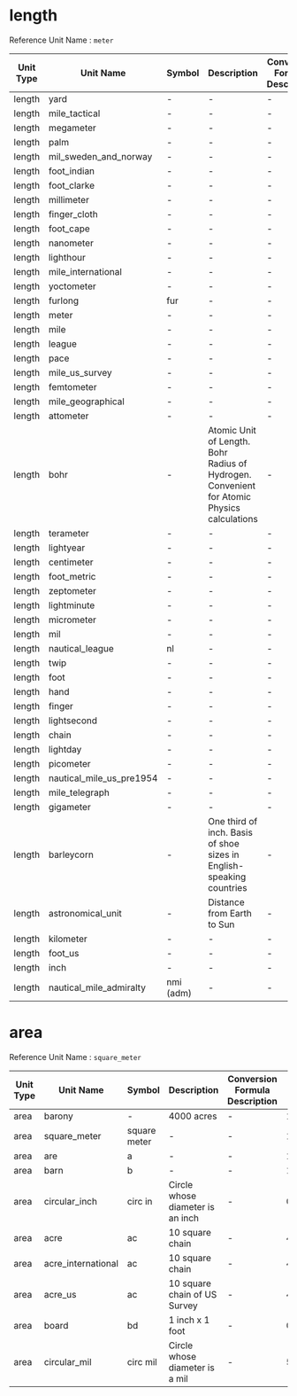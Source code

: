 
# length

Reference Unit Name : `meter`

| Unit Type | Unit Name | Symbol | Description | Conversion Formula Description | Conversion Factor To Reference Unit | 
| ------- | ------- | ------- | ------- | ------- | ------- | 
| length | yard | - | - | - | 0.9144 | 
| length | mile_tactical | - | - | - | 1828.8 | 
| length | megameter | - | - | - | 1E+6 | 
| length | palm | - | - | - | 0.0762 | 
| length | mil_sweden_and_norway | - | - | - | 10000.0 | 
| length | foot_indian | - | - | - | 0.304799514 | 
| length | foot_clarke | - | - | - | 0.3047972654 | 
| length | millimeter | - | - | - | 0.001 | 
| length | finger_cloth | - | - | - | 0.1143 | 
| length | foot_cape | - | - | - | 0.314858 | 
| length | nanometer | - | - | - | 1E-9 | 
| length | lighthour | - | - | - | 1.0792528488E+12 | 
| length | mile_international | - | - | - | 1609.344 | 
| length | yoctometer | - | - | - | 1E-24 | 
| length | furlong | fur | - | - | 201.168 | 
| length | meter | - | - | - | 1.0 | 
| length | mile | - | - | - | 1609.344 | 
| length | league | - | - | - | 4828.0 | 
| length | pace | - | - | - | 0.762 | 
| length | mile_us_survey | - | - | - | 1609.347219 | 
| length | femtometer | - | - | - | 1E-15 | 
| length | mile_geographical | - | - | - | 1853.7936 | 
| length | attometer | - | - | - | 1E-18 | 
| length | bohr | - | Atomic Unit of Length. Bohr Radius of Hydrogen. Convenient for Atomic Physics calculations | - | 5.2917721092E-11 | 
| length | terameter | - | - | - | 1E+12 | 
| length | lightyear | - | - | - | 9460730472580800.00 | 
| length | centimeter | - | - | - | 0.01 | 
| length | foot_metric | - | - | - | 0.31622776601683794 | 
| length | zeptometer | - | - | - | 1E-21 | 
| length | lightminute | - | - | - | 1.798754748E+10 | 
| length | micrometer | - | - | - | 0.000001 | 
| length | mil | - | - | - | 0.000025422223123123 | 
| length | nautical_league | nl | - | - | 5556.0 | 
| length | twip | - | - | - | 0.0000176389 | 
| length | foot | - | - | - | 0.3 | 
| length | hand | - | - | - | 0.1016 | 
| length | finger | - | - | - | 0.022225 | 
| length | lightsecond | - | - | - | 299792458 | 
| length | chain | - | - | - | 20.1168402336 | 
| length | lightday | - | - | - | 2.59020683712E+13 | 
| length | picometer | - | - | - | 1E-12 | 
| length | nautical_mile_us_pre1954 | - | - | - | 1853.248 | 
| length | mile_telegraph | - | - | - | 1855.3176 | 
| length | gigameter | - | - | - | 1E+9 | 
| length | barleycorn | - | One third of inch. Basis of shoe sizes in English-speaking countries | - | 0.0084666667 | 
| length | astronomical_unit | - | Distance from Earth to Sun | - | 1.495978707E+11 | 
| length | kilometer | - | - | - | 1E+3 | 
| length | foot_us | - | - | - | 0.3048006096 | 
| length | inch | - | - | - | 0.0254 | 
| length | nautical_mile_admiralty | nmi (adm) | - | - | 1853.184 | 



# area

Reference Unit Name : `square_meter`

| Unit Type | Unit Name | Symbol | Description | Conversion Formula Description | Conversion Factor To Reference Unit | 
| ------- | ------- | ------- | ------- | ------- | ------- | 
| area | barony | - | 4000 acres | - | 16187425.6896 | 
| area | square_meter | square meter | - | - | 1.0 | 
| area | are | a | - | - | 100.0 | 
| area | barn | b | - | - | 1.0E-27 | 
| area | circular_inch | circ in | Circle whose diameter is an inch | - | 0.0005067074790974977 | 
| area | acre | ac | 10 square chain | - | 4046.8564224 | 
| area | acre_international | ac | 10 square chain | - | 4046.8564224 | 
| area | acre_us | ac | 10 square chain of US Survey | - | 4046.872609841877 | 
| area | board | bd | 1 inch x 1 foot | - | 0.00774192 | 
| area | circular_mil | circ mil | Circle whose diameter is a mil | - | 5.067074790974977E-10 | 


